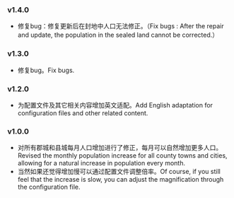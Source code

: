 ### v1.4.0

- 修复bug：修复更新后在封地中人口无法修正。（Fix bugs : After the repair and update, the population in the sealed land cannot be corrected.）

### v1.3.0

- 修复bug。Fix bugs.

### v1.2.0

- 为配置文件及其它相关内容增加英文适配。Add English adaptation for configuration files and other related content.

### v1.0.0

- 对所有郡城和县城每月人口增加进行了修正，每月可以自然增加更多人口。Revised the monthly population increase for all county towns and cities, allowing for a natural increase in population every month.
- 当然如果还觉得增加慢可以通过配置文件调整倍率。Of course, if you still feel that the increase is slow, you can adjust the magnification through the configuration file.
